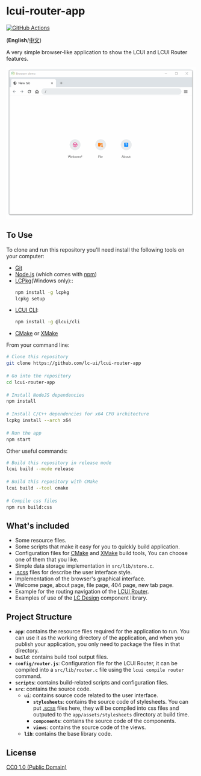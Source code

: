 # lcui-router-app

[![GitHub Actions](https://github.com/lc-ui/lcui-router-app/workflows/C%2FC%2B%2B%20CI/badge.svg)](https://github.com/lc-ui/lcui-router-app/actions)

(**English**/[中文](README.zh-cn.md))

A very simple browser-like application to show the LCUI and LCUI Router features.

[![Screenshot](./screenshot.gif "Screenshot")](./screenshot.gif)

## To Use

To clone and run this repository you'll need install the following tools on your computer:

- [Git](https://git-scm.com)
- [Node.js](https://nodejs.org/en/download/) (which comes with [npm](http://npmjs.com))
- [LCPkg](https://github.com/lc-soft/lcpkg)(Windows only)::
    ```bash
    npm install -g lcpkg
    lcpkg setup
    ```
- [LCUI CLI](https://github.com/lc-ui/lcui-cli):
    ```bash
    npm install -g @lcui/cli
    ```
- [CMake](https://cmake.org/) or [XMake](https://xmake.io/)

From your command line:

```bash
# Clone this repository
git clone https://github.com/lc-ui/lcui-router-app

# Go into the repository
cd lcui-router-app

# Install NodeJS dependencies
npm install

# Install C/C++ dependencies for x64 CPU architecture
lcpkg install --arch x64

# Run the app
npm start
```

Other useful commands:

```bash
# Build this repository in release mode
lcui build --mode release

# Build this repository with CMake
lcui build --tool cmake

# Compile css files
npm run build:css
```

## What's included

- Some resource files.
- Some scripts that make it easy for you to quickly build application.
- Configuration files for [CMake](https://cmake.org/) and [XMake](https://xmake.io/) build tools, You can choose one of them that you like.
- Simple data storage implementation in `src/lib/store.c`.
- [.scss](https://sass-lang.com/guide) files for describe the user interface style.
- Implementation of the browser's graphical interface.
- Welcome page, about page, file page, 404 page, new tab page.
- Example for the routing navigation of the [LCUI Router](https://github.com/lc-soft/lcui-router).
- Examples of use of the [LC Design](https://github.com/lc-ui/lc-design) component library.

## Project Structure

- **`app`**: contains the resource files required for the application to run. You can use it as the working directory of the application, and when you publish your application, you only need to package the files in that directory.
- **`build`**: contains build tool output files.
- **`config/router.js`**: Configuration file for the LCUI Router, it can be compiled into a `src/lib/router.c` file using the `lcui compile router` command.
- **`scripts`**: contains build-related scripts and configuration files.
- **`src`**: contains the source code.
  - **`ui`**: contains source code related to the user interface.
    - **`stylesheets`**: contains the source code of stylesheets. You can put [.scss](https://sass-lang.com/guide) files here, they will be compiled into css files and outputed to the `app/assets/stylesheets` directory at build time.
    - **`components`**: contains the source code of the components.
    - **`views`**: contains the source code of the views.
  - **`lib`**: contains the base library code.

## License

[CC0 1.0 (Public Domain)](LICENSE.md)
